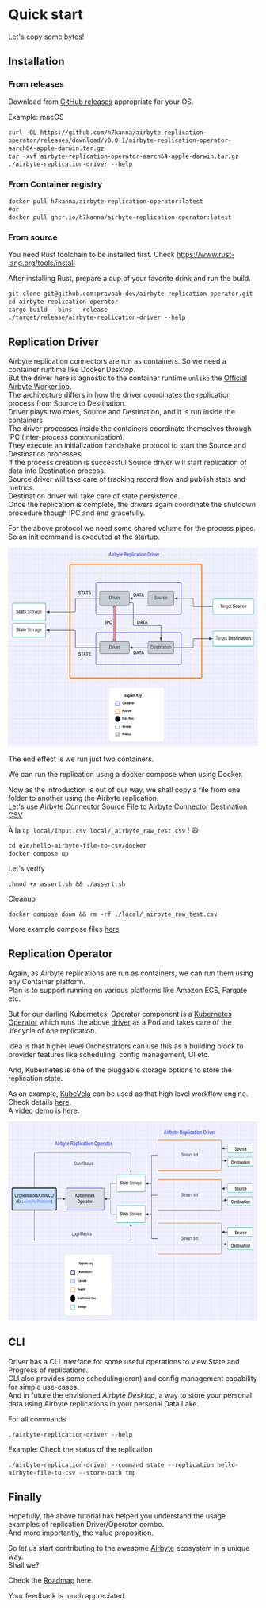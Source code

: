 # Quick start

Let's copy some bytes!

## Installation

### From releases

Download from [GitHub releases](https://github.com/h7kanna/airbyte-replication-operator/releases) appropriate for
your
OS.

Example: macOS

```shell
curl -OL https://github.com/h7kanna/airbyte-replication-operator/releases/download/v0.0.1/airbyte-replication-operator-aarch64-apple-darwin.tar.gz
tar -xvf airbyte-replication-operator-aarch64-apple-darwin.tar.gz
./airbyte-replication-driver --help

```

### From Container registry

```shell
docker pull h7kanna/airbyte-replication-operator:latest
#or
docker pull ghcr.io/h7kanna/airbyte-replication-operator:latest

```

### From source

You need Rust toolchain to be installed first. Check https://www.rust-lang.org/tools/install

After installing Rust, prepare a cup of your favorite drink and run the build.

```shell
git clone git@github.com:pravaah-dev/airbyte-replication-operator.git
cd airbyte-replication-operator
cargo build --bins --release
./target/release/airbyte-replication-driver --help

```

## Replication Driver

Airbyte replication connectors are run as containers. So we need a container runtime like Docker Desktop.
<br>
But the driver here is agnostic to the container runtime `unlike`
the [Official Airbyte Worker job](https://docs.airbyte.com/understanding-airbyte/jobs#worker-job-architecture).
<br>
The architecture differs in how the driver coordinates the replication process from Source to Destination.
<br>
Driver plays two roles, Source and Destination, and it is run inside the containers.
<br>
The driver processes inside the containers coordinate themselves through IPC (inter-process communication). <br> They
execute an
initialization handshake protocol to start the Source and Destination processes.
<br>
If the process creation is successful Source driver will start replication of data into Destination process.
<br>
Source driver will take care of tracking record flow and publish stats and metrics.
<br>
Destination driver will take care of state persistence.
<br>
Once the replication is complete, the drivers again coordinate the shutdown procedure though IPC and end gracefully.

For the above protocol we need some shared volume for the process pipes. <br/> So an init command is executed at the
startup.

<img src="./assets/airbyte_replication_driver.png" alt="Drivers" width="600px" height="400px" >

The end effect is we run just two containers. <br/>

We can run the replication using a docker compose when using Docker.

Now as the introduction is out of our way, we shall copy a file from one folder to another using the Airbyte
replication. <br/> Let's
use [Airbyte Connector Source File](https://docs.airbyte.com/integrations/sources/file)
to [Airbyte Connector Destination CSV](https://docs.airbyte.com/integrations/destinations/csv)

À la `cp local/input.csv local/_airbyte_raw_test.csv` ! :smiley:

```shell
cd e2e/hello-airbyte-file-to-csv/docker
docker compose up

```

Let's verify
```shell
chmod +x assert.sh && ./assert.sh

```

Cleanup
```shell
docker compose down && rm -rf ./local/_airbyte_raw_test.csv

```

More example compose files [here](../e2e/hello-airbyte-s3-to-s3)

## Replication Operator

Again, as Airbyte replications are run as containers, we can run them using any Container platform.
<br/>
Plan is to support running on various platforms like Amazon ECS, Fargate etc.

But for our darling Kubernetes, Operator component is
a [Kubernetes Operator](https://kubernetes.io/docs/concepts/extend-kubernetes/operator/) which
runs the above [driver](#replication-driver) as a Pod and takes care of the lifecycle of one replication.

Idea is that higher level Orchestrators can use this as a building block to provider features like scheduling, config
management, UI etc.

And, Kubernetes is one of the pluggable storage options to store the replication state.

As an example, [KubeVela](https://kubevela.io/docs/quick-start) can be used as that high level workflow engine. Check
details [here](Integrations.md#kubevela).
<br/>
A video demo is [here](https://ekalavya.dev/how-to-use-kubevela-for-airbyte-replications).

<img src="./assets/airbyte_replication_operator.png" alt="Drivers" width="600px" height="400px" >

## CLI

Driver has a CLI interface for some useful operations to view State and Progress of replications.
<br/>
CLI also provides some scheduling(cron) and config management capability for simple use-cases.
<br/>
And in future the envisioned *Airbyte Desktop*, a way to store your personal data using Airbyte replications in your
personal Data Lake.

For all commands

```shell
./airbyte-replication-driver --help
```

Example: Check the status of the replication

```shell
./airbyte-replication-driver --command state --replication hello-airbyte-file-to-csv --store-path tmp

```

## Finally

Hopefully, the above tutorial has helped you understand the usage examples of replication Driver/Operator combo.
<br/>
And more importantly, the value proposition.

So let us start contributing to the awesome [Airbyte](https://github.com/airbytehq/airbyte) ecosystem in a unique way.
<br/>
Shall we?

Check the [Roadmap](../README.md#roadmap) here.

Your feedback is much appreciated.




